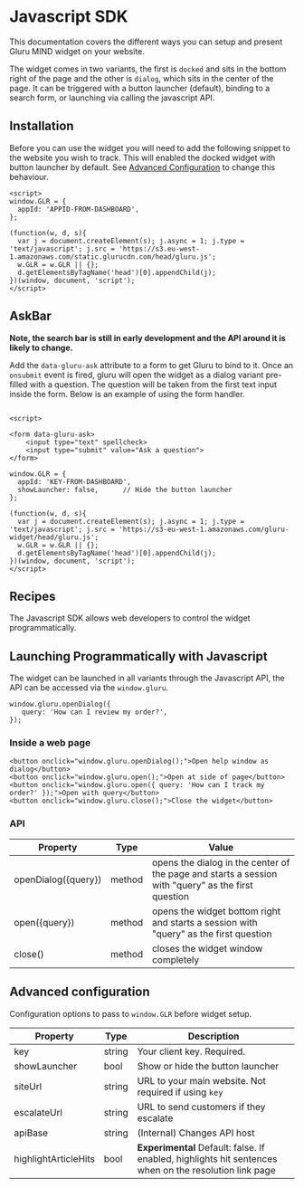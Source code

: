 # Javascript SDK

This documentation covers the different ways you can setup and present Gluru MIND widget on your website.

The widget comes in two variants, the first is `docked` and sits in the bottom right of the page and the other is `dialog`, which sits in the center of the page. It can be triggered with a button launcher (default), binding to a search form, or launching via calling the javascript API.

## Installation

Before you can use the widget you will need to add the following snippet to the website you wish to track. This will enabled the docked widget with button launcher by default. See [Advanced Configuration](#advanced-configuration) to change this behaviour.

```
<script>
window.GLR = {
  appId: 'APPID-FROM-DASHBOARD',
};

(function(w, d, s){
  var j = document.createElement(s); j.async = 1; j.type = 'text/javascript'; j.src = 'https://s3.eu-west-1.amazonaws.com/static.glurucdn.com/head/gluru.js';
  w.GLR = w.GLR || {};
  d.getElementsByTagName('head')[0].appendChild(j);
})(window, document, 'script');
</script>
```

## AskBar 

__Note, the search bar is still in early development and the API around it is likely to change.__

Add the `data-gluru-ask` attribute to a form to get Gluru to bind to it. Once an `onsubmit` event is fired, gluru will open the widget as a dialog variant pre-filled with a question. The question will be taken from the first text input inside the form. Below is an example of using the form handler.

```

<script>

<form data-gluru-ask>
    <input type="text" spellcheck>
    <input type="submit" value="Ask a question">
</form>

window.GLR = {
  appId: 'KEY-FROM-DASHBOARD',
  showLauncher: false,      // Hide the button launcher 
};

(function(w, d, s){
  var j = document.createElement(s); j.async = 1; j.type = 'text/javascript'; j.src = 'https://s3-eu-west-1.amazonaws.com/gluru-widget/head/gluru.js';
  w.GLR = w.GLR || {};
  d.getElementsByTagName('head')[0].appendChild(j);
})(window, document, 'script');
</script>

```

## Recipes

The Javascript SDK allows web developers to control the widget programmatically.

## Launching Programmatically with Javascript

The widget can be launched in all variants through the Javascript API, the API can be accessed via the `window.gluru`.

```
window.gluru.openDialog({
   query: 'How can I review my order?',
});

```

### Inside a web page

```
<button onclick="window.gluru.openDialog();">Open help window as dialog</button>
<button onclick="window.gluru.open();">Open at side of page</button>
<button onclick="window.gluru.open({ query: 'How can I track my order?' });">Open with query</button>
<button onclick="window.gluru.close();">Close the widget</button>
```

### API

| Property             |  Type   | Value            |
|----------------------|---------|------------------|
| openDialog({query})  | method  | opens the dialog in the center of the page and starts a session with "query" as the first question |  
| open({query})  | method  | opens the widget bottom right and starts a session with "query" as the first question |  
| close()  | method  | closes the widget window completely 


## Advanced configuration

Configuration options to pass to `window.GLR` before widget setup.

|  Property    |   Type    |  Description |
|--------------|-----------|--------------|
| key          |   string  | Your client key. Required. |
| showLauncher |   bool    | Show or hide the button launcher | 
| siteUrl      |   string  | URL to your main website. Not required if using `key` |
| escalateUrl  |   string  | URL to send customers if they escalate | 
| apiBase      |   string  | (Internal) Changes API host
| highlightArticleHits | bool | **Experimental** Default: false. If enabled, highlights hit sentences when on the resolution link page |
